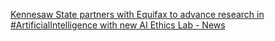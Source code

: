 [Kennesaw State partners with Equifax to advance research in #ArtificialIntelligence with new AI Ethics Lab - News](https://qi.tc/qi/112730)